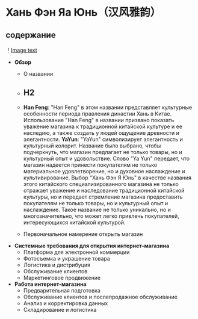 # Хань Фэн Яа Юнь（汉风雅韵）
## содержание  
！[Image text](https://github.com/JiangWenchen/china-club/blob/main/cloud/1c378d6c27aaa75633ae563430999f9.jpg)
- **Обзор**
  - О названии
  - ## H2
  - **Han Feng**: "Han Feng" в этом названии представляет культурные особенности периода правления династии Хань в Китае. Использование "Han Feng" в названии призвано показать уважение магазина к традиционной китайской культуре и ее наследию, а также создать у людей ощущение древности и элегантности.
    **YaYun**: "YaYun" символизирует элегантность и культурный колорит. Название было выбрано, чтобы подчеркнуть, что магазин предлагает не только товары, но и культурный опыт и удовольствие. Слово "Ya Yun" передает, что магазин надеется принести покупателям не только материальное удовлетворение, но и духовное наслаждение и культивирование.
    Выбор "Хань Фэн Я Юнь" в качестве названия этого китайского специализированного магазина не только отражает уважение и наследование традиционной китайской культуры, но и передает стремление магазина предоставить покупателям не только товары, но и культурный опыт и наслаждение. Такое название не только уникально, но и многозначительно, что может легко привлечь покупателей, интересующихся китайской культурой.

  - Первоначальное намерение открыть магазин
- **Системные требования для открытия интернет-магазина**
  - Платформа для электронной коммерции
  - Фотосъемка и украшение товара
  - Логистика и дистрибуция
  - Обслуживание клиентов
  - Маркетинговое продвижение
- **Работа интернет-магазина**
  - Предварительная подготовка
  - Обслуживание клиентов и послепродажное обслуживание
  - Анализ и корректировка данных
  - Складирование и логистика

